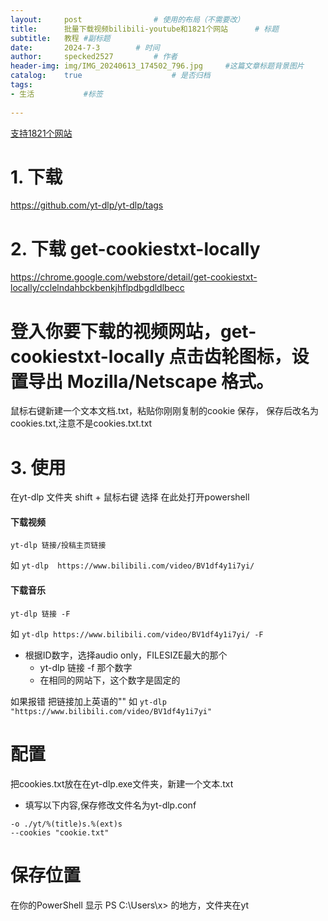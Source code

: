 ```yaml
---
layout:     post   			    # 使用的布局（不需要改）
title:      批量下载视频bilibili-youtube和1821个网站		# 标题 
subtitle:   教程 #副标题
date:       2024-7-3		# 时间
author:     specked2527			# 作者
header-img: img/IMG_20240613_174502_796.jpg 	#这篇文章标题背景图片
catalog:    true 				    # 是否归档
tags:		
- 生活		   #标签
    
--- 
```


[支持1821个网站](https://github.com/yt-dlp/yt-dlp/blob/master/supportedsites.md)

# 1. 下载
https://github.com/yt-dlp/yt-dlp/tags

# 2. 下载 get-cookiestxt-locally
https://chrome.google.com/webstore/detail/get-cookiestxt-locally/cclelndahbckbenkjhflpdbgdldlbecc 

# 登入你要下载的视频网站，get-cookiestxt-locally 点击齿轮图标，设置导出 Mozilla/Netscape 格式。 
鼠标右键新建一个文本文档.txt，粘贴你刚刚复制的cookie 保存，  保存后改名为cookies.txt,注意不是cookies.txt.txt

# 3. 使用
在yt-dlp 文件夹 shift + 鼠标右键 选择 在此处打开powershell

#### 下载视频
`yt-dlp 链接/投稿主页链接`

如 `yt-dlp  https://www.bilibili.com/video/BV1df4y1i7yi/`

#### 下载音乐
`yt-dlp 链接 -F `

如 `yt-dlp https://www.bilibili.com/video/BV1df4y1i7yi/ -F `
* 根据ID数字，选择audio only，FILESIZE最大的那个
  * yt-dlp 链接 -f 那个数字
  * 在相同的网站下，这个数字是固定的

如果报错
把链接加上英语的""
如 `yt-dlp  "https://www.bilibili.com/video/BV1df4y1i7yi"`

# 配置
把cookies.txt放在在yt-dlp.exe文件夹，新建一个文本.txt
* 填写以下内容,保存修改文件名为yt-dlp.conf
```
-o ./yt/%(title)s.%(ext)s
--cookies "cookie.txt"
```

# 保存位置
在你的PowerShell 显示
PS C:\Users\x> 的地方，文件夹在yt
